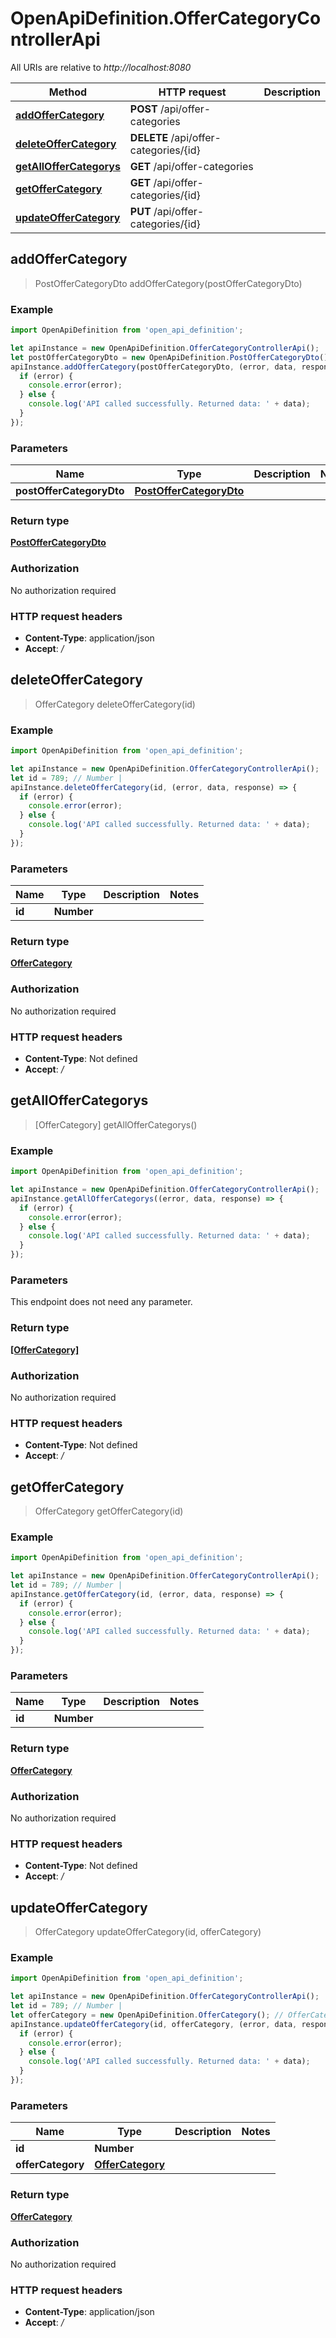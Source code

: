 # OpenApiDefinition.OfferCategoryControllerApi

All URIs are relative to *http://localhost:8080*

Method | HTTP request | Description
------------- | ------------- | -------------
[**addOfferCategory**](OfferCategoryControllerApi.md#addOfferCategory) | **POST** /api/offer-categories | 
[**deleteOfferCategory**](OfferCategoryControllerApi.md#deleteOfferCategory) | **DELETE** /api/offer-categories/{id} | 
[**getAllOfferCategorys**](OfferCategoryControllerApi.md#getAllOfferCategorys) | **GET** /api/offer-categories | 
[**getOfferCategory**](OfferCategoryControllerApi.md#getOfferCategory) | **GET** /api/offer-categories/{id} | 
[**updateOfferCategory**](OfferCategoryControllerApi.md#updateOfferCategory) | **PUT** /api/offer-categories/{id} | 



## addOfferCategory

> PostOfferCategoryDto addOfferCategory(postOfferCategoryDto)



### Example

```javascript
import OpenApiDefinition from 'open_api_definition';

let apiInstance = new OpenApiDefinition.OfferCategoryControllerApi();
let postOfferCategoryDto = new OpenApiDefinition.PostOfferCategoryDto(); // PostOfferCategoryDto | 
apiInstance.addOfferCategory(postOfferCategoryDto, (error, data, response) => {
  if (error) {
    console.error(error);
  } else {
    console.log('API called successfully. Returned data: ' + data);
  }
});
```

### Parameters


Name | Type | Description  | Notes
------------- | ------------- | ------------- | -------------
 **postOfferCategoryDto** | [**PostOfferCategoryDto**](PostOfferCategoryDto.md)|  | 

### Return type

[**PostOfferCategoryDto**](PostOfferCategoryDto.md)

### Authorization

No authorization required

### HTTP request headers

- **Content-Type**: application/json
- **Accept**: */*


## deleteOfferCategory

> OfferCategory deleteOfferCategory(id)



### Example

```javascript
import OpenApiDefinition from 'open_api_definition';

let apiInstance = new OpenApiDefinition.OfferCategoryControllerApi();
let id = 789; // Number | 
apiInstance.deleteOfferCategory(id, (error, data, response) => {
  if (error) {
    console.error(error);
  } else {
    console.log('API called successfully. Returned data: ' + data);
  }
});
```

### Parameters


Name | Type | Description  | Notes
------------- | ------------- | ------------- | -------------
 **id** | **Number**|  | 

### Return type

[**OfferCategory**](OfferCategory.md)

### Authorization

No authorization required

### HTTP request headers

- **Content-Type**: Not defined
- **Accept**: */*


## getAllOfferCategorys

> [OfferCategory] getAllOfferCategorys()



### Example

```javascript
import OpenApiDefinition from 'open_api_definition';

let apiInstance = new OpenApiDefinition.OfferCategoryControllerApi();
apiInstance.getAllOfferCategorys((error, data, response) => {
  if (error) {
    console.error(error);
  } else {
    console.log('API called successfully. Returned data: ' + data);
  }
});
```

### Parameters

This endpoint does not need any parameter.

### Return type

[**[OfferCategory]**](OfferCategory.md)

### Authorization

No authorization required

### HTTP request headers

- **Content-Type**: Not defined
- **Accept**: */*


## getOfferCategory

> OfferCategory getOfferCategory(id)



### Example

```javascript
import OpenApiDefinition from 'open_api_definition';

let apiInstance = new OpenApiDefinition.OfferCategoryControllerApi();
let id = 789; // Number | 
apiInstance.getOfferCategory(id, (error, data, response) => {
  if (error) {
    console.error(error);
  } else {
    console.log('API called successfully. Returned data: ' + data);
  }
});
```

### Parameters


Name | Type | Description  | Notes
------------- | ------------- | ------------- | -------------
 **id** | **Number**|  | 

### Return type

[**OfferCategory**](OfferCategory.md)

### Authorization

No authorization required

### HTTP request headers

- **Content-Type**: Not defined
- **Accept**: */*


## updateOfferCategory

> OfferCategory updateOfferCategory(id, offerCategory)



### Example

```javascript
import OpenApiDefinition from 'open_api_definition';

let apiInstance = new OpenApiDefinition.OfferCategoryControllerApi();
let id = 789; // Number | 
let offerCategory = new OpenApiDefinition.OfferCategory(); // OfferCategory | 
apiInstance.updateOfferCategory(id, offerCategory, (error, data, response) => {
  if (error) {
    console.error(error);
  } else {
    console.log('API called successfully. Returned data: ' + data);
  }
});
```

### Parameters


Name | Type | Description  | Notes
------------- | ------------- | ------------- | -------------
 **id** | **Number**|  | 
 **offerCategory** | [**OfferCategory**](OfferCategory.md)|  | 

### Return type

[**OfferCategory**](OfferCategory.md)

### Authorization

No authorization required

### HTTP request headers

- **Content-Type**: application/json
- **Accept**: */*

